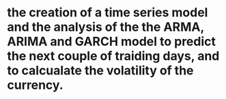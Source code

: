 # the creation of a time series model and the analysis of the the ARMA, ARIMA and GARCH model to predict the next couple of traiding days, and to calcualate the volatility of the currency.
